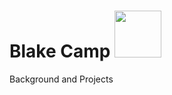 # Blake Camp  <img src="https://github.com/blake-camp/blake-camp.github.io/blob/main/profile_pic.jpg" data-canonical-src="https://github.com/blake-camp/blake-camp.github.io/blob/main/profile_pic.jpg" width="75" />
Background and Projects
